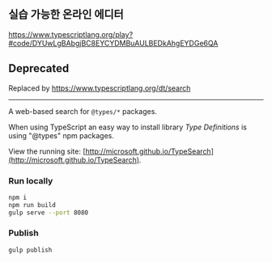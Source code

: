 ## 실습 가능한 온라인 에디터
https://www.typescriptlang.org/play?#code/DYUwLgBAbgjBC8EYCYDMBuAULBEDkAhgEYDGe6QA

## Deprecated

Replaced by https://www.typescriptlang.org/dt/search

---

A web-based search for `@types/*` packages.

When using TypeScript an easy way to install library *Type Definitions* is using "@types" npm packages.

View the running site: [http://microsoft.github.io/TypeSearch](http://microsoft.github.io/TypeSearch).

### Run locally
```bash
npm i
npm run build
gulp serve --port 8080
```

### Publish
`gulp publish`
